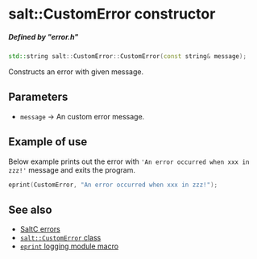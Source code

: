 # salt::CustomError constructor
##### Defined by "error.h" 
```cpp
std::string salt::CustomError::CustomError(const string& message);
```
Constructs an error with given message.

## Parameters
+ `message` -> An custom error message.

## Example of use
Below example prints out the error with `'An error occurred when xxx in zzz!'` message and exits the program.
```cpp
eprint(CustomError, "An error occurred when xxx in zzz!");
```

## See also
+ [SaltC errors](../README.md)
+ [`salt::CustomError` class](README.md)
+ [`eprint` logging module macro](<eprint-link-placeholder>)